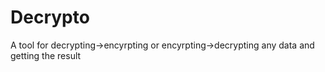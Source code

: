 # Decrypto
A tool for decrypting->encyrpting or encyrpting->decrypting any data and getting the result
